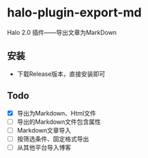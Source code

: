 # halo-plugin-export-md

Halo 2.0 插件——导出文章为MarkDown

## 安装
- 下载Release版本，直接安装即可


## Todo
- [x]  导出为Markdown、Html文件
- [ ] 导出的Markdown文件包含属性
- [ ] Markdown文章导入
- [ ] 按筛选条件、固定格式导出
- [ ] 从其他平台导入博客